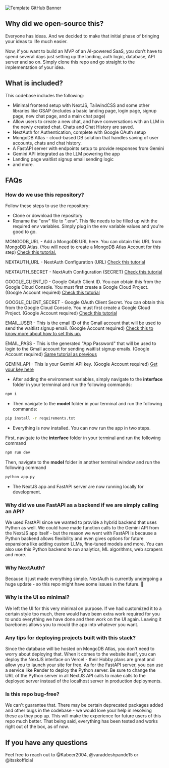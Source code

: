 ![Template GitHub Banner](https://github.com/user-attachments/assets/075e2f93-6724-43d3-8f75-799148f79382)

## Why did we open-source this?
Everyone has ideas. And we decided to make that initial phase of bringing your ideas to life much easier.

Now, if you want to build an MVP of an AI-powered SaaS, you don't have to spend several days just setting up the landing, auth logic, database, API server and so on. Simply clone this repo and go straight to the implementation of your idea.

## What is included?
This codebase includes the following:
- Minimal frontend setup with NextJS, TailwindCSS and some other libraries like GSAP (includes a basic landing page, login page, signup page, new chat page, and a main chat page)
- Allow users to create a new chat, and have conversations with an LLM in the newly created chat. Chats and Chat History are saved.
- NextAuth for Authentication, complete with Google OAuth setup
- MongoDB Atlas - cloud-based DB solution that handles saving of user accounts, chats and chat history.
- A FastAPI server with endpoints setup to provide responses from Gemini
- Gemini API integrated as the LLM powering the app
- Landing page waitlist signup email sending logic
- and more.

## FAQs

### How do we use this repository?
Follow these steps to use the repository:
- Clone or download the repository
- Rename the "env" file to ".env". This file needs to be filled up with the required env variables. Simply plug in the env variable values and you're good to go.

MONGODB_URL - Add a MongoDB URL here. You can obtain this URL from MongoDB Atlas. (You will need to create a MongoDB Atlas Account for this step) [Check this tutorial.](https://www.geeksforgeeks.org/how-to-get-the-database-url-in-mongodb/)

NEXTAUTH_URL - NextAuth Configuration (URL) [Check this tutorial](https://next-auth.js.org/configuration/options)

NEXTAUTH_SECRET - NextAuth Configuration (SECRET) [Check this tutorial](https://next-auth.js.org/configuration/options)

GOOGLE_CLIENT_ID - Google OAuth Client ID. You can obtain this from the Google Cloud Console. You must first create a Google Cloud Project. (Google Account required) [Check this tutorial](https://developers.google.com/identity/protocols/oauth2/javascript-implicit-flow)

GOOGLE_CLIENT_SECRET - Google OAuth Client Secret. You can obtain this from the Google Cloud Console. You must first create a Google Cloud Project. (Google Account required) [Check this tutorial](https://developers.google.com/identity/protocols/oauth2/javascript-implicit-flow)

EMAIL_USER - This is the email ID of the Gmail account that will be used to send the waitlist signup email. (Google Account required) [Check this to know more about how to set this up.](https://support.google.com/accounts/answer/185833?hl=en)

EMAIL_PASS - This is the generated "App Password" that will be used to login to the Gmail account for sending waitlist signup emails. (Google Account required) [Same tutorial as previous](https://support.google.com/accounts/answer/185833?hl=en)

GEMINI_API - This is your Gemini API key. (Google Account required) [Get your key here](https://ai.google.dev/gemini-api/docs/api-key)

- After adding the environment variables, simply navigate to the **interface** folder in your termninal and run the following commands:

```bash
npm i
```

- Then navigate to the **model** folder in your terminal and run the following commands:

```bash
pip install -r requirements.txt
```

- Everything is now installed. You can now run the app in two steps.

First, navigate to the **interface** folder in your terminal and run the following command
```bash
npm run dev
```

Then, navigate to the **model** folder in another terminal window and run the following command
```bash
python app.py
```

- The NextJS app and FastAPI server are now running locally for development.

### Why did we use FastAPI as a backend if we are simply calling an API?
We used FastAPI since we wanted to provide a hybrid backend that uses Python as well. We could have made function calls to the Gemini API from the NextJS app itself - but the reason we went with FastAPI is because a Python backend allows flexibility and even gives options for future expansions like adding custom LLMs, fine-tuned models and more. You can also use this Python backend to run analytics, ML algorithms, web scrapers and more.

### Why NextAuth?
Because it just made everything simple. NextAuth is currently undergoing a huge update - so this repo might have some issues in the future. 🥶

### Why is the UI so minimal?
We left the UI for this very minimal on purpose. If we had customized it to a certain style too much, there would have been extra work required for you to undo everything we have done and then work on the UI again. Leaving it barebones allows you to mould the app into whatever you want. 

### Any tips for deploying projects built with this stack?
Since the database will be hosted on MongoDB Atlas, you don't need to worry about deploying that. When it comes to the website itself, you can deploy the NextJS interface on Vercel - their Hobby plans are great and allow you to launch your site for free. As for the FastAPI server, you can use a service like Render to deploy the Python server. Be sure to change the URL of the Python server in all NextJS API calls to make calls to the deployed server instead of the localhost server in production deployments.

### Is this repo bug-free?
We can't guarantee that. There may be certain deprecated packages added and other bugs in the codebase - we would love your help in resolving these as they pop up. This will make the experience for future users of this repo much better. That being said, everything has been tested and works right out of the box, as of now.

## If you have any questions
Feel free to reach out to @Kabeer2004, @varaddeshpande15 or @itsskofficial

